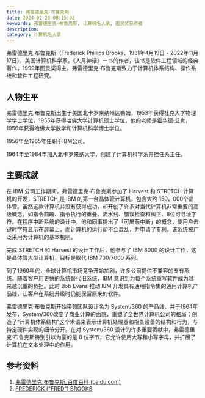 ```yaml
---
title: 弗雷德里克·布鲁克斯
date: 2024-02-28 08:15:02
keywords: 弗雷德里克·布鲁克斯, 计算机名人录, 图灵奖获得者
description:
category: 计算机名人录
---
```


弗雷德里克·布鲁克斯（Frederick Phillips Brooks，1931年4月19日 - 2022年11月17日），美国计算机科学家，《人月神话》一书的作者，该书是软件工程领域的经典著作，1999年图灵奖得主。弗雷德里克·布鲁克斯致力于计算机体系结构、操作系统和软件工程研究。

## 人物生平

弗雷德里克·布鲁克斯出生于美国北卡罗来纳州达勒姆，1953年获得杜克大学物理学学士学位，1955年获得哈佛大学计算机硕士学位，他的老师是[霍华德·艾肯](http://www.edulinks.cn/2021/01/23/20210124-howard-aiken/)，1956年获得哈佛大学数学和计算机科学博士学位。

1956年至1965年任职于IBM公司。

1964年至1984年加入北卡罗来纳大学，创建了计算机科学系并担任系主任。

## 主要成就

在 IBM 公司工作期间，弗雷德里克·布鲁克斯参加了 Harvest 和 STRETCH 计算机的开发，STRETCH 是 IBM 的第一台晶体管计算机，包含大约 150，000个晶体管。虽然这款计算机并没有获得成功，却开创了许多对当代计算机非常重要的高级概念，如指令前瞻、指令执行的重叠、流水线、错误检查和纠正、8位可寻址字符。在程序中断系统的设计中，他和同事提出了「可屏蔽中断」的概念，使用户击键时字符显示在屏幕上，而计算机的运行却不会混乱，并申请了专利，该系统被广泛采用为计算机的基本机制。

完成 STRETCH 和 Harvest 的设计工作后，他参与了 IBM 8000 的设计工作，这是晶体管大型计算机，目标是取代 IBM 700/7000 系列。

到了1960年代，全球计算机市场竞争开始加剧，许多公司提供不兼容的专有系统。随着客户用更快的系统替代旧系统，IBM 意识到为每个系统重写软件成为越来越沉重的负担。此时 Bob Evans 推动 IBM 开发具有通用指令集的通用计算机产品线，让客户在系统升级时仍能保留原来的软件。

弗雷德里克·布鲁克斯开始带领团队设计名为 System/360 的产品线，并于1964年发布，System/360改变了商业计算的面貌，重塑了全世界计算机公司的格局；创造了“计算机体系结构”这个术语来表示计算机处理器和相关设备的结构和行为，与特定硬件实现的细节分开。在对 System/360 设计的许多重要贡献中，弗雷德里克·布鲁克斯特别引以为豪的是 8 位字节，它允许使用大写和小写字母，并扩展了计算机在文本处理中的作用。

## 参考资料

1. [弗雷德里克·布鲁克斯_百度百科 (baidu.com)](https://baike.baidu.com/item/弗雷德里克·布鲁克斯/14124019)
2. [FREDERICK ("FRED") BROOKS](https://amturing.acm.org/award_winners/brooks_1002187.cfm)

